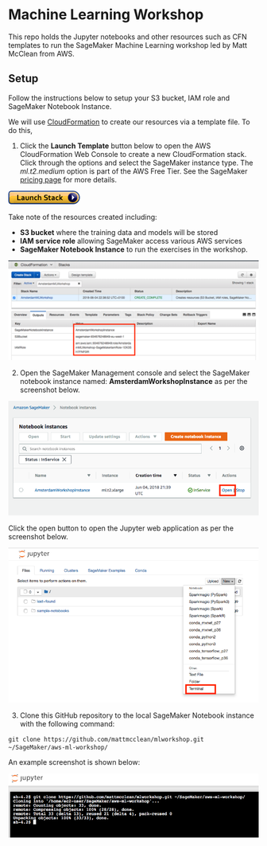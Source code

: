 # Machine Learning Workshop
This repo holds the Jupyter notebooks and other resources such as CFN templates to run the SageMaker Machine Learning workshop led by Matt McClean from AWS.

## Setup

Follow the instructions below to setup your S3 bucket, IAM role and SageMaker Notebook Instance.

We will use [CloudFormation](https://aws.amazon.com/cloudformation/) to create our resources via a template file. To do this,

1. Click the **Launch Template** button below to open the AWS CloudFormation Web Console to create a new CloudFormation stack. Click through the options and select the SageMaker instance type. The *ml.t2.medium* option is part of the AWS Free Tier. See the SageMaker [pricing page](https://aws.amazon.com/sagemaker/pricing/) for more details.

[![CloudFormation](img/cfn-launch-stack.png)](https://console.aws.amazon.com/cloudformation/home?region=eu-west-1#/stacks/new?stackName=MLWorkshopStack&templateURL=https://s3-eu-west-1.amazonaws.com/mmcclean-public-files/mlworkshop/cfn.yml)

Take note of the resources created including:
 - **S3 bucket** where the training data and models will be stored
 - **IAM service role** allowing SageMaker access various AWS services
 - **SageMaker Notebook Instance** to run the exercises in the workshop.

![Screenshot](img/cfn-outputs.png)

2. Open the SageMaker Management console and select the SageMaker notebook instance named: **AmsterdamWorkshopInstance** as per the screenshot below.

![Screenshot](img/sagemaker-nb.png)

Click the open button to open the Jupyter web application as per the screenshot below.

![Screenshot](img/terminal.png)

3. Clone this GitHub repository to the local SageMaker Notebook instance with the following command:

```
git clone https://github.com/mattmcclean/mlworkshop.git ~/SageMaker/aws-ml-workshop/
```

An example screenshot is shown below:

![Screenshot](img/git-clone.png)
